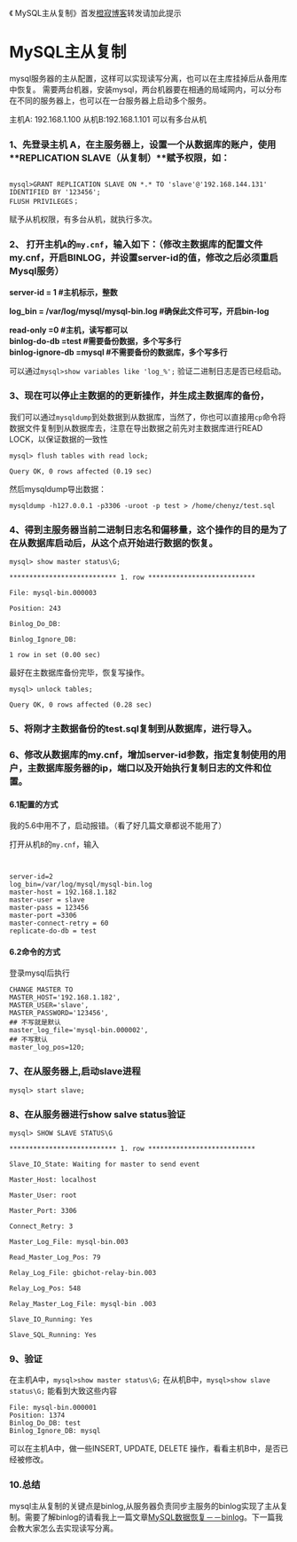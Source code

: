 
《 MySQL主从复制》首发[橙寂博客](http://www.luckyhe.com/post/71.html)转发请加此提示


# MySQL主从复制

mysql服务器的主从配置，这样可以实现读写分离，也可以在主库挂掉后从备用库中恢复。
需要两台机器，安装mysql，两台机器要在相通的局域网内，可以分布在不同的服务器上，也可以在一台服务器上启动多个服务。

 

主机A: 192.168.1.100
从机B:192.168.1.101
可以有多台从机

### 1、先登录主机 A，在主服务器上，设置一个从数据库的账户，使用**REPLICATION SLAVE（从复制）**赋予权限，如：
```mysql

mysql>GRANT REPLICATION SLAVE ON *.* TO 'slave'@'192.168.144.131' IDENTIFIED BY '123456';
FLUSH PRIVILEGES；
```
赋予从机权限，有多台从机，就执行多次。

### 2、 打开主机`A`的`my.cnf`，输入如下：（修改主数据库的配置文件my.cnf，开启BINLOG，并设置server-id的值，修改之后必须重启Mysql服务）

**server-id = 1    #主机标示，整数**

**log_bin = /var/log/mysql/mysql-bin.log   #确保此文件可写，开启bin-log**

**read-only =0  #主机，读写都可以**<br>
**binlog-do-db  =test   #需要备份数据，多个写多行**<br>
**binlog-ignore-db =mysql #不需要备份的数据库，多个写多行**<br>

可以通过`mysql>show variables like 'log_%';` 验证二进制日志是否已经启动。

 


### 3、现在可以停止主数据的的更新操作，并生成主数据库的备份，

我们可以通过`mysqldump`到处数据到从数据库，当然了，你也可以直接用`cp`命令将数据文件复制到从数据库去，注意在导出数据之前先对主数据库进行READ LOCK，以保证数据的一致性
```mysql
mysql> flush tables with read lock;

Query OK, 0 rows affected (0.19 sec)
```
然后mysqldump导出数据：
```mysql
mysqldump -h127.0.0.1 -p3306 -uroot -p test > /home/chenyz/test.sql
```


### 4、得到主服务器当前二进制日志名和偏移量，这个操作的目的是为了在从数据库启动后，从这个点开始进行数据的恢复。
```mysql
mysql> show master status\G;

*************************** 1. row ***************************

File: mysql-bin.000003

Position: 243

Binlog_Do_DB:

Binlog_Ignore_DB:

1 row in set (0.00 sec)
```


最好在主数据库备份完毕，恢复写操作。
```mysql
mysql> unlock tables;

Query OK, 0 rows affected (0.28 sec)
```


### 5、将刚才主数据备份的test.sql复制到从数据库，进行导入。

### 6、修改从数据库的my.cnf，增加server-id参数，指定复制使用的用户，主数据库服务器的ip，端口以及开始执行复制日志的文件和位置。



#### 6.1配置的方式

我的5.6中用不了，启动报错。（看了好几篇文章都说不能用了）

打开从机`B`的`my.cnf`，输入
```mysql


server-id=2
log_bin=/var/log/mysql/mysql-bin.log
master-host = 192.168.1.182
master-user = slave
master-pass = 123456
master-port =3306
master-connect-retry = 60
replicate-do-db = test 

```






#### 6.2命令的方式

登录mysql后执行
```mysql
CHANGE MASTER TO
MASTER_HOST='192.168.1.182',
MASTER_USER='slave',
MASTER_PASSWORD='123456',
## 不写就是默认
master_log_file='mysql-bin.000002',
## 不写默认
master_log_pos=120;

```

### 7、在从服务器上,启动slave进程
```mysql
mysql> start slave;
```


### 8、在从服务器进行show salve status验证
```mysql
mysql> SHOW SLAVE STATUS\G

*************************** 1. row ***************************

Slave_IO_State: Waiting for master to send event

Master_Host: localhost

Master_User: root

Master_Port: 3306

Connect_Retry: 3

Master_Log_File: mysql-bin.003

Read_Master_Log_Pos: 79

Relay_Log_File: gbichot-relay-bin.003

Relay_Log_Pos: 548

Relay_Master_Log_File: mysql-bin .003

Slave_IO_Running: Yes

Slave_SQL_Running: Yes
```
### 9、验证

在主机A中，`mysql>show master status\G;`
在从机B中，`mysql>show slave status\G;`
能看到大致这些内容
```mysql
File: mysql-bin.000001
Position: 1374
Binlog_Do_DB: test
Binlog_Ignore_DB: mysql
```
可以在主机A中，做一些INSERT, UPDATE, DELETE 操作，看看主机B中，是否已经被修改。


### 10.总结

mysql主从复制的关键点是binlog,从服务器负责同步主服务的binlog实现了主从复制。需要了解binlog的请看我上一篇文章[MySQL数据恢复－－binlog](http://www.luckyhe.com/post/70.html)。下一篇我会教大家怎么去实现读写分离。